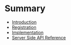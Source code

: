 # Summary

* [Introduction](README.md)
* [Registration](registration.md)
* [Implementation](implementation.md)
* [Server Side API Reference](end_points.md)

